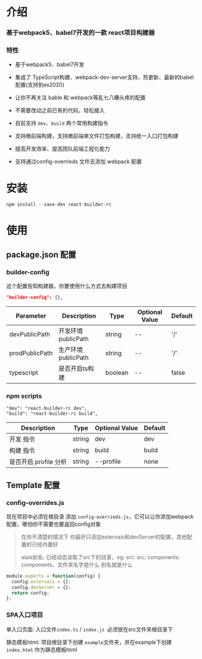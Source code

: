 # 介绍

### 基于webpack5、babel7开发的一款 react项目构建器

### 特性

- 基于webpack5、babel7开发
- 集成了 TypeScript构建、webpack-dev-server支持、热更新、最新的babel配置(支持到es2020)
- 让你不再关注 bable 和 webpack等乱七八糟头疼的配置

- 不需要改动之前已有的代码，轻松接入
- 目前支持 `dev`、`build` 两个常用构建指令
- 支持微前端构建，支持微前端单文件打包构建，支持统一入口打包构建

- 提高开发效率、提高团队前端工程化能力
- 支持通过config-overrieds 文件去添加 webpack 配置

# 安装

```js
npm install --save-dev react-builder-rc
```

# 使用

## package.json 配置

### builder-config

这个配置告知构建器，你要使用什么方式去构建项目

```json
"builder-config": {},
```

| Parameter      | Description                  | Type    | Optional Value | Default |
| -------------- | ---------------------------- | ------- | -------------- | ------- |
| devPublicPath  | 开发环境publicPath           | string  | --             | '/'     |
| prodPublicPath | 生产环境publicPath           | string  | --             | '/'     |
| typescript     | 是否开启ts构建               | boolean | --             | false   |

### npm scripts 

```jso
"dev": "react-builder-rc dev",
"build": "react-builder-rc build",
```

| Description                             | Type   | Optional Value | Default     |
| --------------------------------------- | ------ | -------------- | ----------- |
| 开发 指令                               | string | dev            | dev         |
| 构建 指令                               | string | build          | build       |
| 是否开启 profile 分析                   | string | --profile      | none        |

## Template 配置

### config-overrides.js

现在项目中必须在根目录 添加 `config-overrieds.js`，它可以让你添加webpack配置，哪怕你不需要也要返回config对象

> 在你不清楚的情况下  你最好只添加externals和devServer的配置，其他配置的已经内置好
>
> alais别名: 已经动态读取了src下的目录，eg: src: src; components: components。文件夹名字是什么 别名就是什么

```js
module.exports = function(config) {
  config.externals = {};
  config.devServer = {};
  return config;
};
```

### SPA入口项目

单入口页面: 入口文件`index.ts` / `index.js `必须放在src文件夹根目录下

静态模板html: 项目根目录下创建 `example`文件夹，并在example下创建`index.html` 作为静态模板html


